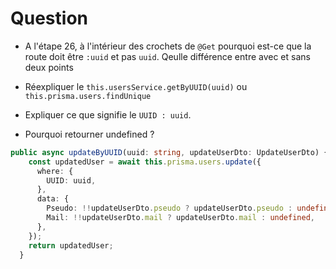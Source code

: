 # Question

- A l'étape 26, à l'intérieur des crochets de `@Get` pourquoi est-ce que la route doit être `:uuid` et pas `uuid`. Qeulle différence entre avec et sans deux points

- Réexpliquer le `this.usersService.getByUUID(uuid)` ou `this.prisma.users.findUnique`

- Expliquer ce que signifie le `UUID : uuid`.
- Pourquoi retourner undefined ?
``` ts
public async updateByUUID(uuid: string, updateUserDto: UpdateUserDto) {
    const updatedUser = await this.prisma.users.update({
      where: {
        UUID: uuid,
      },
      data: {
        Pseudo: !!updateUserDto.pseudo ? updateUserDto.pseudo : undefined,
        Mail: !!updateUserDto.mail ? updateUserDto.mail : undefined,
      },
    });
    return updatedUser;
  }
```